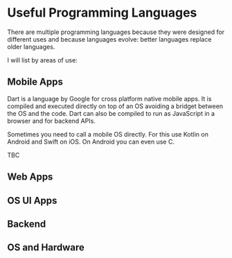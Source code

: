 # Useful Programming Languages

There are multiple programming languages because they were designed for different uses and because languages evolve: better languages replace older languages.

I will list by areas of use:

## Mobile Apps

Dart is a language by Google for cross platform native mobile apps. 
It is compiled and executed directly on top of an OS avoiding a bridget between the OS and the code.
Dart can also be compiled to run as JavaScript in a browser and for backend APIs.

Sometimes you need to call a mobile OS directly. For this use Kotlin on Android and Swift on iOS. On Android you can even use C.

TBC

## Web Apps

## OS UI Apps

## Backend

## OS and Hardware
